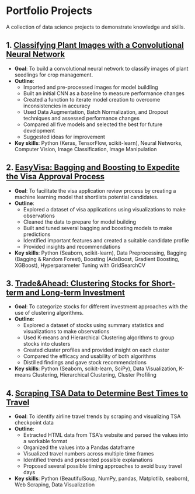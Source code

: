# Portfolio Projects
A collection of data science projects to demonstrate knowledge and skills.


## 1. [Classifying Plant Images with a Convolutional Neural Network](https://nbviewer.org/github/rfraissinet/portfolio_projects/blob/main/CNN_Plant_Classification.ipynb)
- **Goal**: To build a convolutional neural network to classify images of plant seedlings for crop management.
- **Outline**:
  - Imported and pre-processed images for model buildling
  - Built an initial CNN as a baseline to measure performance changes
  - Created a function to iterate model creation to overcome inconsistencies in accuracy
  - Used Data Augmentation, Batch Normalization, and Dropout techniques and assessed performance changes
  - Compared all five models and selected the best for future development
  - Suggested ideas for improvement
- **Key skills**: Python (Keras, TensorFlow, scikit-learn), Neural Networks, Computer Vision, Image Classification, Image Manipulation

## 2. [EasyVisa: Bagging and Boosting to Expedite the Visa Approval Process](https://nbviewer.org/github/rfraissinet/portfolio_projects/blob/main/EasyVisa.ipynb)
- **Goal**: To facilitate the visa application review process by creating a machine learning model that shortlists potential candidates.
- **Outline**:
  - Explored a dataset of visa applications using visualizations to make observations
  - Cleaned the data to prepare for model building
  - Built and tuned several bagging and boosting models to make predictions
  - Identified important features and created a suitable candidate profile
  - Provided insights and recommendations
- **Key skills**: Python (Seaborn, scikit-learn), Data Preprocessing, Bagging (Bagging & Random Forest), Boosting (AdaBoost, Gradient Boosting, XGBoost), Hyperparameter Tuning with GridSearchCV

## 3. [Trade&Ahead: Clustering Stocks for Short-term and Long-term Investment](https://nbviewer.org/github/rfraissinet/portfolio_projects/blob/main/Trade%26Ahead.ipynb?flush_cache=true)
- **Goal**: To categorize stocks for different investment approaches with the use of clustering algorithms.
- **Outline**:
  - Explored a dataset of stocks using summary statistics and visualizations to make observations
  - Used K-means and Hierarchical Clustering algorithms to group stocks into clusters
  - Created cluster profiles and provided insight on each cluster
  - Compared the efficacy and usability of both algorithms
  - Distilled findings and gave stock recommendations
- **Key skills**: Python (Seaborn, scikit-learn, SciPy), Data Visualization, K-means Clustering, Hierarchical Clustering, Cluster Profiling

## 4. [Scraping TSA Data to Determine Best Times to Travel](https://nbviewer.org/github/rfraissinet/portfolio_projects/blob/2a83b83f6138d3d6fedf1a7caad2bceb755e8b73/Scraping_TSA_Data.ipynb)
- **Goal**: To identify airline travel trends by scraping and visualizing TSA checkpoint data 
- **Outline**:
  - Extracted HTML data from TSA's website and parsed the values into a workable format
  - Organized the values into a Pandas dataframe
  - Visualized travel numbers across multiple time frames
  - Identified trends and presented possible explanations
  - Proposed several possible timing approaches to avoid busy travel days
- **Key skills**: Python (BeautifulSoup, NumPy, pandas, Matplotlib, seaborn), Web Scraping, Data Visualization
